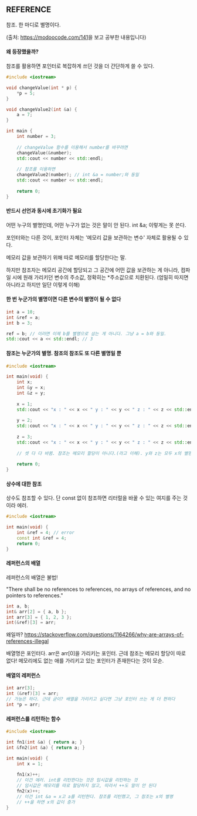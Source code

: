 ## REFERENCE

참조. 한 마디로 별명이다.

(출처: <https://modoocode.com/141>을 보고 공부한 내용입니다)



#### 왜 등장했을까?

참조를 활용하면 포인터로 복잡하게 쓰던 것을 더 간단하게 쓸 수 있다.

```c++
#include <iostream>

void changeValue(int * p) {
    *p = 5;
}

void changeValue2(int &a) {
    a = 7;
}

int main {
    int number = 3;
    
    // changeValue 함수를 이용해서 number를 바꾸려면
    changeValue(&number);
    std::cout << number << std::endl;
    
    // 참조를 이용하면
    changeValue2(number); // int &a = number;와 동일
    std::cout << number << std::endl;
    
    return 0;
}
```



#### 반드시 선언과 동시에 초기화가 필요

어떤 누구의 별명인데, 어떤 누구가 없는 것은 말이 안 된다. int &a; 이렇게는 못 쓴다.

포인터와는 다른 것이, 포인터 자체는 '메모리 값을 보관하는 변수' 자체로 활용될 수 있다.

메모리 값을 보관하기 위해 따로 메모리를 할당한다는 말.

하지만 참조자는 메모리 공간에 할당되고 그 공간에 어떤 값을 보관하는 게 아니라, 컴파일 시에 원래 가리키던 변수의 주소값, 정확히는 \*주소값으로 치환된다. (엄밀히 따지면 아니라고 하지만 일단 이렇게 이해)



#### 한 번 누군가의 별명이면 다른 변수의 별명이 될 수 없다

```c++
int a = 10;
int &ref = a;
int b = 3;

ref = b; // 이러면 이제 b를 별명으로 삼는 게 아니다. 그냥 a = b와 동일.
std::cout << a << std::endl; // 3
```



#### 참조는 누군가의 별명. 참조의 참조도 또 다른 별명일 뿐

```c++
#include <iostream>

int main(void) {
    int x;
    int &y = x;
    int &z = y;
    
    x = 1;
    std::cout << "x : " << x << " y : " << y << " z : " << z << std::endl;
    
    y = 2;
    std::cout << "x : " << x << " y : " << y << " z : " << z << std::endl;
    
    z = 3;
    std::cout << "x : " << x << " y : " << y << " z : " << z << std::endl;
    
    // 셋 다 다 바뀜. 참조는 메모리 할당이 아니다.(라고 이해). y와 z는 모두 x의 별명
    
    return 0;
}
```



#### 상수에 대한 참조

상수도 참조할 수 있다. 단 const 없이 참조하면 리터럴을 바꿀 수 있는 여지를 주는 것이라 에러.

```c++
#include <iostream>

int main(void) {
    int &ref = 4; // error
    const int &ref = 4;
    return 0;
}
```



#### 레퍼런스의 배열

레퍼런스의 배열은 불법!

"There shall be no references to references, no arrays of references, and no pointers to references."

```c++
int a, b;
int& arr[2] = { a, b };
int arr[3] = { 1, 2, 3 };
int(&ref)[3] = arr;
```

왜일까? <https://stackoverflow.com/questions/1164266/why-are-arrays-of-references-illegal>

배열명은 포인터다. arr은 arr[0]을 가리키는 포인터. 근데 참조는 메모리 할당이 따로 없다! 메모리에도 없는 애를 가리키고 있는 포인터가 존재한다는 것이 모순.



#### 배열의 레퍼런스

```c++
int arr[3];
int (&ref)[3] = arr;
// 가능은 하다. 근데 굳이? 배열을 가리키고 싶다면 그냥 포인터 쓰는 게 더 편하다
int *p = arr;
```



#### 레퍼런스를 리턴하는 함수

```cpp
#include <iostream>

int fn1(int &a) { return a; }
int &fn2(int &a) { return a; }

int main(void) {
    int x = 1;
    
    fn1(x)++; 
    // 이건 에러. int를 리턴한다는 것은 임시값을 리턴하는 것
    // 임시값은 메모리를 따로 할당하지 않고, 따라서 ++도 말이 안 된다
    fn2(x)++; 
    // 이건 int &a = x고 a를 리턴한다. 참조를 리턴했고, 그 참조는 x의 별명
    // ++을 하면 x의 값이 증가
}
```

